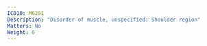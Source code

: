 ```yaml
---
ICD10: M6291
Description: "Disorder of muscle, unspecified: Shoulder region"
Matters: No
Weight: 0
---
```


